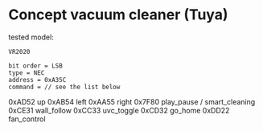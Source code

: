 
# Concept vacuum cleaner (Tuya)

tested model:
```
VR2020
```

```
bit order = LSB
type = NEC
address = 0xA35C
command = // see the list below
```
0xAD52    up
0xAB54    left
0xAA55    right
0x7F80    play_pause / smart_cleaning
0xCE31    wall_follow
0xCC33    uvc_toggle
0xCD32    go_home
0xDD22    fan_control
```
